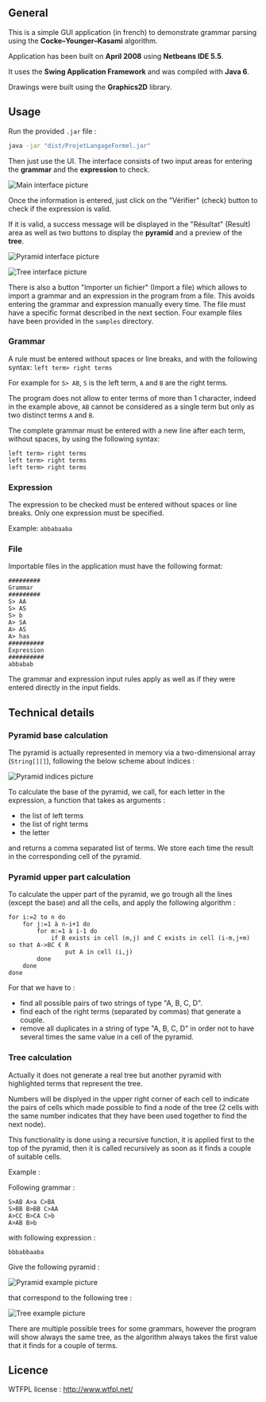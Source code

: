 ## General

This is a simple GUI application (in french) to demonstrate grammar parsing using the **Cocke–Younger–Kasami** algorithm.

Application has been built on **April 2008** using **Netbeans IDE 5.5**.

It uses the **Swing Application Framework** and was compiled with **Java 6**.

Drawings were built using the **Graphics2D** library.

## Usage

Run the provided `.jar` file :

```bash
java -jar "dist/ProjetLangageFormel.jar"
```

Then just use the UI.
The interface consists of two input areas for entering the **grammar** and the **expression** to check.

![Main interface picture](doc/main_interface.png?raw=true "Main interface")

Once the information is entered, just click on the "Vérifier" (check) button to check if the expression is valid.

If it is valid, a success message will be displayed in the "Résultat" (Result) area as well as two buttons to display the **pyramid** and a preview of the **tree**.

![Pyramid interface picture](doc/pyramid_interface.png?raw=true "Pyramid interface")

![Tree interface picture](doc/tree_interface.png?raw=true "Tree interface")

There is also a button "Importer un fichier" (Import a file) which allows to import a grammar and an expression in the program from a file.
This avoids entering the grammar and expression manually every time. The file must have a specific format described in the next section.
Four example files have been provided in the `samples` directory.

### Grammar

A rule must be entered without spaces or line breaks, and with the following syntax: `left term> right terms`

For example for `S> AB`, `S` is the left term, `A` and `B` are the right terms.

The program does not allow to enter terms of more than 1 character, indeed in the example above, `AB` cannot be considered as a single term but only as two distinct terms `A` and `B`.

The complete grammar must be entered with a new line after each term, without spaces, by using the following syntax:
```
left term> right terms
left term> right terms
left term> right terms
```

### Expression

The expression to be checked must be entered without spaces or line breaks. Only one expression must be specified.

Example: `abbabaaba`

### File

Importable files in the application must have the following format:
```
#########
Grammar
#########
S> AA
S> AS
S> b
A> SA
A> AS
A> has
##########
Expression
##########
abbabab
```

The grammar and expression input rules apply as well as if they were entered directly in the input fields.

## Technical details

### Pyramid base calculation

The pyramid is actually represented in memory via a two-dimensional array (`String[][]`), following the below scheme about indices :

![Pyramid indices picture](doc/pyramid_indices.png?raw=true "Pyramid indices")

To calculate the base of the pyramid, we call, for each letter in the expression, a function that takes as arguments :
- the list of left terms
- the list of right terms
- the letter

and returns a comma separated list of terms. We store each time the result in the corresponding cell of the pyramid.

### Pyramid upper part calculation

To calculate the upper part of the pyramid, we go trough all the lines (except the base) and all the cells, and apply the following algorithm :
```
for i:=2 to n do
    for j:=1 à n-i+1 do
        for m:=1 à i-1 do
            if B exists in cell (m,j) and C exists in cell (i-m,j+m) so that A->BC € R
                put A in cell (i,j)
        done
    done
done
```
For that we have to :
- find all possible pairs of two strings of type "A, B, C, D".
- find each of the right terms (separated by commas) that generate a couple.
- remove all duplicates in a string of type "A, B, C, D" in order not to have several times the same value in a cell of the pyramid.

### Tree calculation

Actually it does not generate a real tree but another pyramid with highlighted terms that represent the tree.

Numbers will be displyed in the upper right corner of each cell to indicate the pairs of cells which made possible to find a node of the tree (2 cells with the same number indicates that they have been used together to find the next node).

This functionality is done using a recursive function, it is applied first to the top of the pyramid, then it is called recursively as soon as it finds a couple of suitable cells.

Example :

Following grammar :
```
S>AB A>a C>BA
S>BB B>BB C>AA
A>CC B>CA C>b
A>AB B>b
```

with following expression :
```
bbbabbaaba
```

Give the following pyramid :

![Pyramid example picture](doc/pyramid_example.png?raw=true "Pyramid example")

that correspond to the following tree :

![Tree example picture](doc/tree_example.png?raw=true "Tree example")

There are multiple possible trees for some grammars, however the program will show always the same tree, as the algorithm always takes the first value that it finds for a couple of terms.

## Licence

WTFPL license : http://www.wtfpl.net/